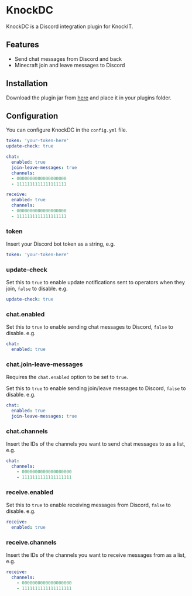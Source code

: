 # KnockDC
KnockDC is a Discord integration plugin for KnockIT.

## Features
* Send chat messages from Discord and back
* Minecraft join and leave messages to Discord

## Installation
Download the plugin jar from [here](https://modrinth.com/plugin/knockdc/versions) and place it in your plugins folder.

## Configuration
You can configure KnockDC in the `config.yml` file.

```yaml
token: 'your-token-here'
update-check: true

chat:
  enabled: true
  join-leave-messages: true
  channels:
  - 0000000000000000000
  - 1111111111111111111

receive:
  enabled: true
  channels:
  - 0000000000000000000
  - 1111111111111111111
```

### token
Insert your Discord bot token as a string, e.g.
```yaml
token: 'your-token-here'
```

### update-check
Set this to `true` to enable update notifications sent to operators when they join, `false` to disable. e.g.
```yaml
update-check: true
```

### chat.enabled
Set this to `true` to enable sending chat messages to Discord, `false` to disable. e.g.
```yaml
chat:
  enabled: true
```

### chat.join-leave-messages
Requires the `chat.enabled` option to be set to `true`.

Set this to `true` to enable sending join/leave messages to Discord, `false` to disable. e.g.
```yaml
chat:
  enabled: true
  join-leave-messages: true
```

### chat.channels
Insert the IDs of the channels you want to send chat messages to as a list, e.g. 
```yaml
chat:
  channels:
    - 0000000000000000000
    - 1111111111111111111
```

### receive.enabled
Set this to `true` to enable receiving messages from Discord, `false` to disable. e.g.
```yaml
receive:
  enabled: true
```


### receive.channels
Insert the IDs of the channels you want to receive messages from as a list, e.g. 
```yaml
receive:
  channels:
    - 0000000000000000000
    - 1111111111111111111
```